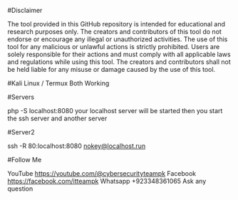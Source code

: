 #Disclaimer

The tool provided in this GitHub repository is intended for educational and research purposes only. The creators and contributors of this tool do not endorse or encourage any illegal or unauthorized activities. The use of this tool for any malicious or unlawful actions is strictly prohibited.
Users are solely responsible for their actions and must comply with all applicable laws and regulations while using this tool. The creators and contributors shall not be held liable for any misuse or damage caused by the use of this tool.

#Kali Linux / Termux Both Working

#Servers

php -S localhost:8080
your localhost server will be started
then you start the ssh server and another server

#Server2

ssh -R 80:localhost:8080 nokey@localhost.run

#Follow Me

YouTube
https://youtube.com/@cybersecurityteampk
Facebook
https://facebook.com/itteampk
Whatsapp
+923348361065
Ask any question
